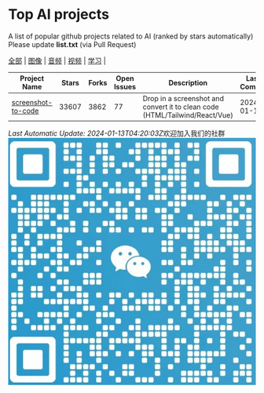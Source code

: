 # Top AI projects
A list of popular github projects related to AI (ranked by stars automatically)
Please update **list.txt** (via Pull Request)

<a href="./README.md">全部</a> |   <a href="./READMEpicture.md">图像</a> |   <a href="./READMEaudio.md">音频</a> | <a href="./READMEvideo.md">视频</a> | <a href="./READMElearn.md">学习</a> | 

| Project Name | Stars | Forks | Open Issues | Description | Last Commit |
| ------------ | ----- | ----- | ----------- | ----------- | ----------- |
| [screenshot-to-code](https://github.com/abi/screenshot-to-code) | 33607 | 3862 | 77 | Drop in a screenshot and convert it to clean code (HTML/Tailwind/React/Vue) | 2024-01-11 |

*Last Automatic Update: 2024-01-13T04:20:03Z*欢迎加入我们的社群 ![](https://raw.githubusercontent.com/mouuii/picture/master/weichat.jpg) 